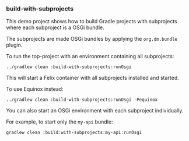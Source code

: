 ### build-with-subprojects

This demo project shows how to build Gradle projects with subprojects where each subproject is a OSGi bundle.

The subprojects are made OSGi bundles by applying the `org.dm.bundle` plugin.

To run the top-project with an environment containing all subprojects:

```
../gradlew clean :build-with-subprojects:runOsgi
```

This will start a Felix container with all subprojects installed and started.

To use Equinox instead:

```
../gradlew clean :build-with-subprojects:runOsgi -Pequinox
```

You can also start an OSGi environment with each subproject individually.

For example, to start only the `my-api` bundle:

```
gradlew clean :build:with-subprojects:my-api:runOsgi
```
